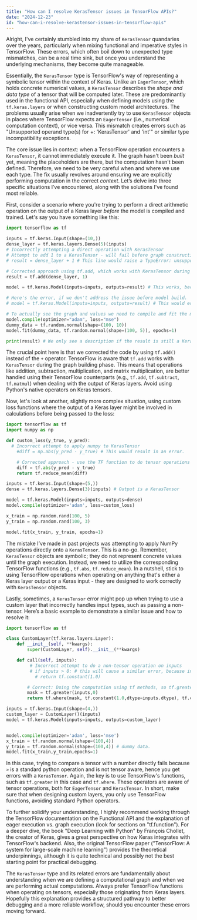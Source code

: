 ```yaml
---
title: "How can I resolve KerasTensor issues in TensorFlow APIs?"
date: "2024-12-23"
id: "how-can-i-resolve-kerastensor-issues-in-tensorflow-apis"
---
```


Alright,  I've certainly stumbled into my share of `KerasTensor` quandaries over the years, particularly when mixing functional and imperative styles in TensorFlow. These errors, which often boil down to unexpected type mismatches, can be a real time sink, but once you understand the underlying mechanisms, they become quite manageable.

Essentially, the `KerasTensor` type is TensorFlow's way of representing a symbolic tensor within the context of Keras. Unlike an `EagerTensor`, which holds concrete numerical values, a `KerasTensor` describes the *shape and data type* of a tensor that will be computed later. These are predominantly used in the functional API, especially when defining models using the `tf.keras.layers` or when constructing custom model architectures. The problems usually arise when we inadvertently try to use `KerasTensor` objects in places where TensorFlow expects an `EagerTensor` (i.e., numerical computation context), or vice versa. This mismatch creates errors such as "Unsupported operand type(s) for +: 'KerasTensor' and 'int'" or similar type incompatibility exceptions.

The core issue lies in context: when a TensorFlow operation encounters a `KerasTensor`, it cannot immediately execute it. The graph hasn't been *built* yet, meaning the placeholders are there, but the computation hasn't been defined. Therefore, we need to be very careful when and where we use each type. The fix usually revolves around ensuring we are explicitly performing computation in the correct *context*. Let’s delve into three specific situations I’ve encountered, along with the solutions I've found most reliable.

First, consider a scenario where you're trying to perform a direct arithmetic operation on the output of a Keras layer *before* the model is compiled and trained. Let's say you have something like this:

```python
import tensorflow as tf

inputs = tf.keras.Input(shape=(10,))
dense_layer = tf.keras.layers.Dense(5)(inputs)
# Incorrectly attempting a direct operation with KerasTensor
# Attempt to add 1 to a KerasTensor - will fail before graph construction.
# result = dense_layer + 1 # This line would raise a TypeError: unsupported operand type(s) for +: 'KerasTensor' and 'int'

# Corrected approach using tf.add, which works with KerasTensor during graph building
result = tf.add(dense_layer, 1)

model = tf.keras.Model(inputs=inputs, outputs=result) # This works, because we used tf.add

# Here's the error, if we don't address the issue before model build.
# model = tf.keras.Model(inputs=inputs, outputs=result) # This would error with a similar message upon fit() or compile()

# To actually see the graph and values we need to compile and fit the model on some random data:
model.compile(optimizer="adam", loss="mse")
dummy_data = tf.random.normal(shape=(100, 10))
model.fit(dummy_data, tf.random.normal(shape=(100, 5)), epochs=1)

print(result) # We only see a description if the result is still a KerasTensor

```

The crucial point here is that we corrected the code by using `tf.add()` instead of the `+` operator. TensorFlow is aware that `tf.add` works with `KerasTensor` during the graph building phase. This means that operations like addition, subtraction, multiplication, and matrix multiplication, are better handled using their TensorFlow counterparts (e.g., `tf.add`, `tf.subtract`, `tf.matmul`) when dealing with the output of Keras layers. Avoid using Python's native operators on Keras tensors.

Now, let's look at another, slightly more complex situation, using custom loss functions where the output of a Keras layer might be involved in calculations before being passed to the loss:

```python
import tensorflow as tf
import numpy as np

def custom_loss(y_true, y_pred):
  # Incorrect attempt to apply numpy to KerasTensor
    #diff = np.abs(y_pred - y_true) # This would result in an error.

    # Corrected approach - use the TF function to do tensor operations
    diff = tf.abs(y_pred - y_true)
    return tf.reduce_mean(diff)

inputs = tf.keras.Input(shape=(5,))
dense = tf.keras.layers.Dense(3)(inputs) # Output is a KerasTensor

model = tf.keras.Model(inputs=inputs, outputs=dense)
model.compile(optimizer='adam', loss=custom_loss)

x_train = np.random.rand(100, 5)
y_train = np.random.rand(100, 3)

model.fit(x_train, y_train, epochs=1)


```

The mistake I’ve made in past projects was attempting to apply NumPy operations directly onto a `KerasTensor`. This is a no-go. Remember, `KerasTensor` objects are symbolic; they do not represent concrete values until the graph execution. Instead, we need to utilize the corresponding TensorFlow functions (e.g., `tf.abs`, `tf.reduce_mean`). In a nutshell, stick to using TensorFlow operations when operating on anything that's either a Keras layer output or a Keras input - they are designed to work correctly with `KerasTensor` objects.

Lastly, sometimes, a `KerasTensor` error might pop up when trying to use a custom layer that incorrectly handles input types, such as passing a non-tensor. Here’s a basic example to demonstrate a similar issue and how to resolve it:

```python
import tensorflow as tf

class CustomLayer(tf.keras.layers.Layer):
    def __init__(self, **kwargs):
        super(CustomLayer, self).__init__(**kwargs)

    def call(self, inputs):
         # Incorrect attempt to do a non-tensor operation on inputs
         # if inputs > 0: # this will cause a similar error, because inputs is a KerasTensor
           # return tf.constant(1.0)

        # Correct: Doing the computation using tf methods, so tf.greater and tf.where
        mask = tf.greater(inputs,0)
        return tf.where(mask, tf.constant(1.0,dtype=inputs.dtype), tf.constant(0.0,dtype=inputs.dtype))

inputs = tf.keras.Input(shape=(4,))
custom_layer = CustomLayer()(inputs)
model = tf.keras.Model(inputs=inputs, outputs=custom_layer)


model.compile(optimizer='adam', loss='mse')
x_train = tf.random.normal(shape=(100,4))
y_train = tf.random.normal(shape=(100,4)) # dummy data.
model.fit(x_train,y_train,epochs=1)


```
In this case, trying to compare a tensor with a number directly fails because `>` is a standard python operation and is not tensor aware, hence you get errors with a `KerasTensor`. Again, the key is to use TensorFlow's functions, such as `tf.greater` in this case and `tf.where`. These operators are aware of tensor operations, both for `EagerTensor` and `KerasTensor`. In short, make sure that when designing custom layers, you only use TensorFlow functions, avoiding standard Python operators.

To further solidify your understanding, I highly recommend working through the TensorFlow documentation on the Functional API and the explanation of eager execution vs. graph execution (look for sections on "tf.function"). For a deeper dive, the book "Deep Learning with Python" by François Chollet, the creator of Keras, gives a great perspective on how Keras integrates with TensorFlow's backend. Also, the original TensorFlow paper ("TensorFlow: A system for large-scale machine learning") provides the theoretical underpinnings, although it is quite technical and possibly not the best starting point for practical debugging.

The `KerasTensor` type and its related errors are fundamentally about understanding when we are defining a computational graph and when we are performing actual computations. Always prefer TensorFlow functions when operating on tensors, especially those originating from Keras layers. Hopefully this explanation provides a structured pathway to better debugging and a more reliable workflow, should you encounter these errors moving forward.
